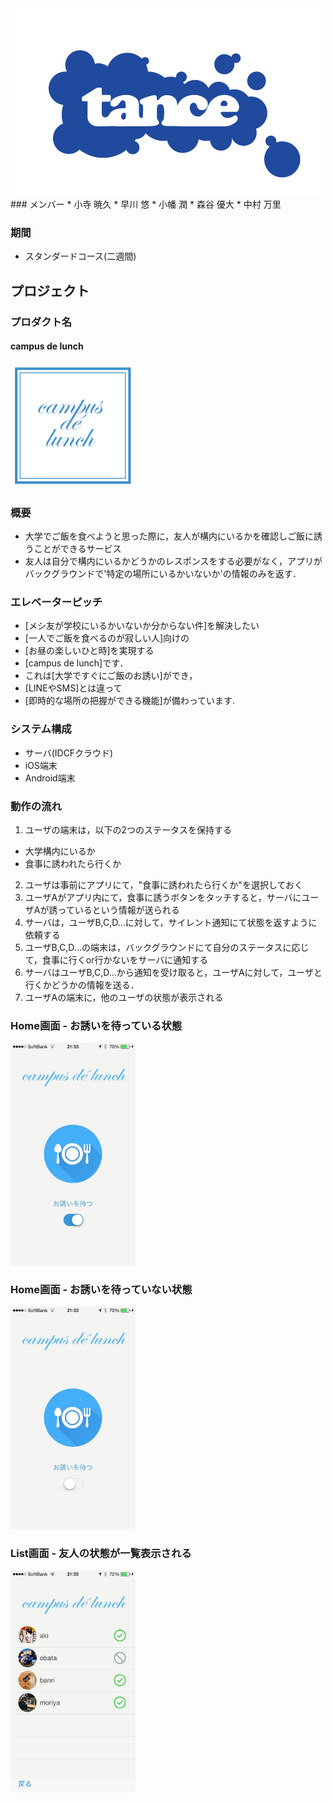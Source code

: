 <img src="./img/tance01.png" width="500px">
<!-- # tance -->
### メンバー
* 小寺 暁久
* 早川 悠
* 小幡 潤
* 森谷 優大
* 中村 万里

### 期間
* スタンダードコース(二週間)

## プロジェクト
### プロダクト名
#### campus de lunch
<img src="./img/logo.png" width="200px">


### 概要
* 大学でご飯を食べようと思った際に，友人が構内にいるかを確認しご飯に誘うことができるサービス
* 友人は自分で構内にいるかどうかのレスポンスをする必要がなく，アプリがバックグラウンドで'特定の場所にいるかいないか'の情報のみを返す．

### エレベーターピッチ
* [メシ友が学校にいるかいないか分からない件]を解決したい
* [一人でご飯を食べるのが寂しい人]向けの
* [お昼の楽しいひと時]を実現する
* [campus de lunch]です．
* これは[大学ですぐにご飯のお誘い]ができ，
* [LINEやSMS]とは違って
* [即時的な場所の把握ができる機能]が備わっています.

### システム構成
* サーバ(IDCFクラウド)
* iOS端末
* Android端末

### 動作の流れ
1. ユーザの端末は，以下の2つのステータスを保持する
  * 大学構内にいるか
  * 食事に誘われたら行くか
2. ユーザは事前にアプリにて，"食事に誘われたら行くか"を選択しておく
3. ユーザAがアプリ内にて，食事に誘うボタンをタッチすると，サーバにユーザAが誘っているという情報が送られる
4. サーバは，ユーザB,C,D...に対して，サイレント通知にて状態を返すように依頼する
5. ユーザB,C,D...の端末は，バックグラウンドにて自分のステータスに応じて，食事に行くor行かないをサーバに通知する
6. サーバはユーザB,C,D...から通知を受け取ると，ユーザAに対して，ユーザと行くかどうかの情報を送る．
7. ユーザAの端末に，他のユーザの状態が表示される



### Home画面 - お誘いを待っている状態
<img src="./img/view_home_on.jpg" width="200px">

### Home画面 - お誘いを待っていない状態
<img src="./img/view_home_off.jpg" width="200px">

### List画面 - 友人の状態が一覧表示される
<img src="./img/view_list.jpg" width="200px">
